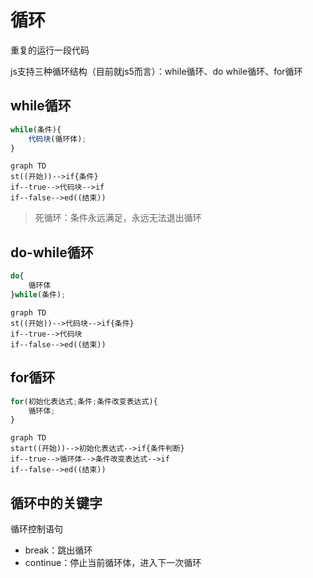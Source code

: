 # 循环

重复的运行一段代码

js支持三种循环结构（目前就js5而言）：while循环、do while循环、for循环

## while循环

```js
while(条件){
    代码块(循环体);
}
```

```mermaid
graph TD
st((开始))-->if{条件}
if--true-->代码块-->if
if--false-->ed((结束))
```

> 死循环：条件永远满足，永远无法退出循环

## do-while循环

```js
do{
    循环体
}while(条件);
```

```mermaid
graph TD
st((开始))-->代码块-->if{条件}
if--true-->代码块
if--false-->ed((结束))
```

## for循环

```js
for(初始化表达式;条件;条件改变表达式){
    循环体;
}
```

```mermaid
graph TD
start((开始))-->初始化表达式-->if{条件判断}
if--true-->循环体-->条件改变表达式-->if
if--false-->ed((结束))
```

## 循环中的关键字

循环控制语句

- break：跳出循环
- continue：停止当前循环体，进入下一次循环